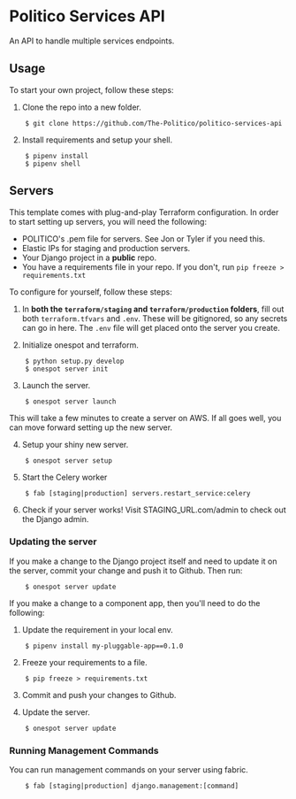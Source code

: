 # Politico Services API

An API to handle multiple services endpoints.

## Usage

To start your own project, follow these steps:

1. Clone the repo into a new folder.

```
    $ git clone https://github.com/The-Politico/politico-services-api
```

2. Install requirements and setup your shell.

```
    $ pipenv install
    $ pipenv shell
```

## Servers

This template comes with plug-and-play Terraform configuration. In order to start setting up servers, you will need the following:

- POLITICO's .pem file for servers. See Jon or Tyler if you need this.
- Elastic IPs for staging and production servers.
- Your Django project in a **public** repo.
- You have a requirements file in your repo. If you don't, run `pip freeze > requirements.txt`

To configure for yourself, follow these steps:

1. In **both the `terraform/staging` and `terraform/production` folders**, fill out both `terraform.tfvars` and `.env`. These will be gitignored, so any secrets can go in here. The `.env` file will get placed onto the server you create.

2. Initialize onespot and terraform.

```
    $ python setup.py develop
    $ onespot server init
```

3. Launch the server.

```
    $ onespot server launch
```

This will take a few minutes to create a server on AWS. If all goes well, you can move forward setting up the new server.

4. Setup your shiny new server.

```
    $ onespot server setup
```

5. Start the Celery worker

```
    $ fab [staging|production] servers.restart_service:celery
```

6. Check if your server works! Visit STAGING_URL.com/admin to check out the Django admin.

### Updating the server

If you make a change to the Django project itself and need to update it on the server, commit your change and push it to Github. Then run:

```
    $ onespot server update
```

If you make a change to a component app, then you'll need to do the following:

1. Update the requirement in your local env.

```
    $ pipenv install my-pluggable-app==0.1.0
```

2. Freeze your requirements to a file.

```
    $ pip freeze > requirements.txt
```

3. Commit and push your changes to Github.

4. Update the server.

```
    $ onespot server update
```

### Running Management Commands

You can run management commands on your server using fabric.

```
    $ fab [staging|production] django.management:[command]
```
